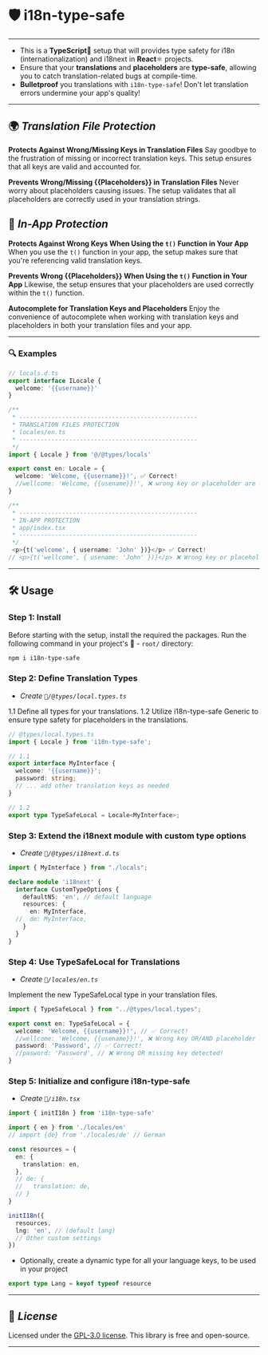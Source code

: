 # 🛡️ i18n-type-safe
---

- This is a **TypeScript**🔷 setup that will provides type safety for i18n (internationalization) and i18next in **React**⚛️ projects. 
- Ensure that your **translations** and **placeholders** are **type-safe**, allowing you to catch translation-related bugs at compile-time.
- **Bulletproof** you translations with `i18n-type-safe`! Don't let translation errors undermine your app's quality!

---


## 🌍 ***Translation File Protection***

**Protects Against Wrong/Missing Keys in Translation Files**
Say goodbye to the frustration of missing or incorrect translation keys. This setup ensures that all keys are valid and accounted for.

**Prevents Wrong/Missing {{Placeholders}} in Translation Files**
Never worry about placeholders causing issues. The setup validates that all placeholders are correctly used in your translation strings.



## 🚀 ***In-App Protection***

**Protects Against Wrong Keys When Using the `t()` Function in Your App**
When you use the `t()` function in your app, the setup makes sure that you're referencing valid translation keys.

**Prevents Wrong {{Placeholders}} When Using the `t()` Function in Your App**
Likewise, the setup ensures that your placeholders are used correctly within the `t()` function.

**Autocomplete for Translation Keys and Placeholders**
Enjoy the convenience of autocomplete when working with translation keys and placeholders in both your translation files and your app.

___
 
### 🔍 Examples

```ts
// locals.d.ts
export interface ILocale {
  welcome: '{{username}}'
}

/** 
 * --------------------------------------------------
 * TRANSLATION FILES PROTECTION
 * locales/en.ts
 * --------------------------------------------------
 */
import { Locale } from '@/@types/locals'

export const en: Locale = {
  welcome: 'Welcome, {{username}}!', ✅ Correct!
  //wellcome: 'Welcome, {{usename}}!', ❌ wrong key or placeholder are detected
}

/** 
 * --------------------------------------------------
 * IN-APP PROTECTION
 * app/index.tsx
 * --------------------------------------------------
 */
 <p>{t('welcome', { username: 'John' })}</p> ✅ Correct!
// <p>{t('wellcome', { usename: 'John' })}</p> ❌ Wrong key or placeholder are detected
```
___

## 🛠️ Usage

### Step 1: Install 
Before starting with the setup, install the required the packages. Run the following command in your project's  📂 - `root/` directory:
 ```bash
npm i i18n-type-safe
```


### Step 2: Define Translation Types
- *Create `📂/@types/local.types.ts`*

1.1 Define all types for your translations. 
1.2 Utilize i18n-type-safe Generic to ensure type safety for placeholders in the translations.

```ts
// @types/local.types.ts
import { Locale } from 'i18n-type-safe';

// 1.1
export interface MyInterface {
  welcome: '{{username}}';
  password: string;
  // ... add other translation keys as needed
}

// 1.2
export type TypeSafeLocal = Locale<MyInterface>;
```
### Step 3: Extend the i18next module with custom type options
- *Create  `📂/@types/i18next.d.ts`*


```ts
import { MyInterface } from "./locals";

declare module 'i18next' {
  interface CustomTypeOptions {
    defaultNS: 'en', // default language
    resources: {
      en: MyInterface,
  //  de: MyInterface, 
    }
  }
}

```

### Step 4: Use TypeSafeLocal for Translations
- *Create `📂/locales/en.ts`*

Implement the new TypeSafeLocal type in your translation files.

```ts
import { TypeSafeLocal } from "../@types/local.types";

export const en: TypeSafeLocal = {
  welcome: 'Welcome, {{username}}!', // ✅ Correct!
  //wellcome: 'Welcome, {{usename}}!', ❌ Wrong key OR/AND placeholder detected!
  password: 'Password', // ✅ Correct!
  //pasword: 'Password', // ❌ Wrong OR missing key detected!
}

```

### Step 5: Initialize and configure i18n-type-safe
- *Create `📂/i18n.tsx`*

```ts
import { initI18n } from 'i18n-type-safe'

import { en } from './locales/en'
// import {de} from './locales/de' // German

const resources = {
  en: {
    translation: en,
  },
  // de: {
  //   translation: de,
  // }
}

initI18n({
  resources,
  lng: 'en', // (default lang)
  // Other custom settings
})

```
-  Optionally, create a dynamic type for all your language keys, to be used in your project

```ts
export type Lang = keyof typeof resource
```

 ___

## 📜 ***License***

 Licensed under the [GPL-3.0 license](https://github.com/AChristoff/i18n-type-safe/blob/main/LICENSE).  This library is free and open-source.
 
 ___


